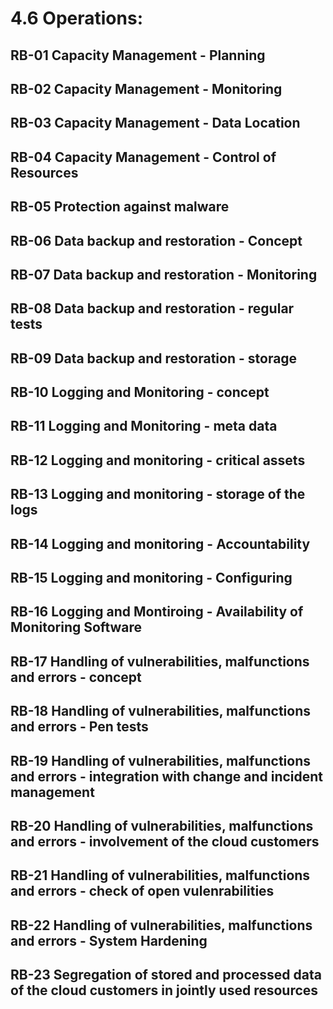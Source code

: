 # 4.6 Operations:
## RB-01 Capacity Management - Planning
## RB-02 Capacity Management - Monitoring
## RB-03 Capacity Management - Data Location
## RB-04 Capacity Management - Control of Resources
## RB-05 Protection against malware 
## RB-06 Data backup and restoration - Concept
## RB-07 Data backup and restoration - Monitoring
## RB-08 Data backup and restoration - regular tests
## RB-09 Data backup and restoration - storage
## RB-10 Logging and Monitoring - concept
## RB-11 Logging and Monitoring - meta data 
## RB-12 Logging and monitoring - critical assets
## RB-13 Logging and monitoring - storage of the logs
## RB-14 Logging and monitoring - Accountability
## RB-15 Logging and monitoring - Configuring
## RB-16 Logging and Montiroing - Availability of Monitoring Software
## RB-17 Handling of vulnerabilities, malfunctions and errors - concept 
## RB-18 Handling of vulnerabilities, malfunctions and errors - Pen tests
## RB-19 Handling of vulnerabilities, malfunctions and errors - integration with change and incident management
## RB-20 Handling of vulnerabilities, malfunctions and errors - involvement of the cloud customers
## RB-21 Handling of vulnerabilities, malfunctions and errors - check of open vulenrabilities
## RB-22 Handling of vulnerabilities, malfunctions and errors - System Hardening
## RB-23 Segregation of stored and processed data of the cloud customers in jointly used resources

